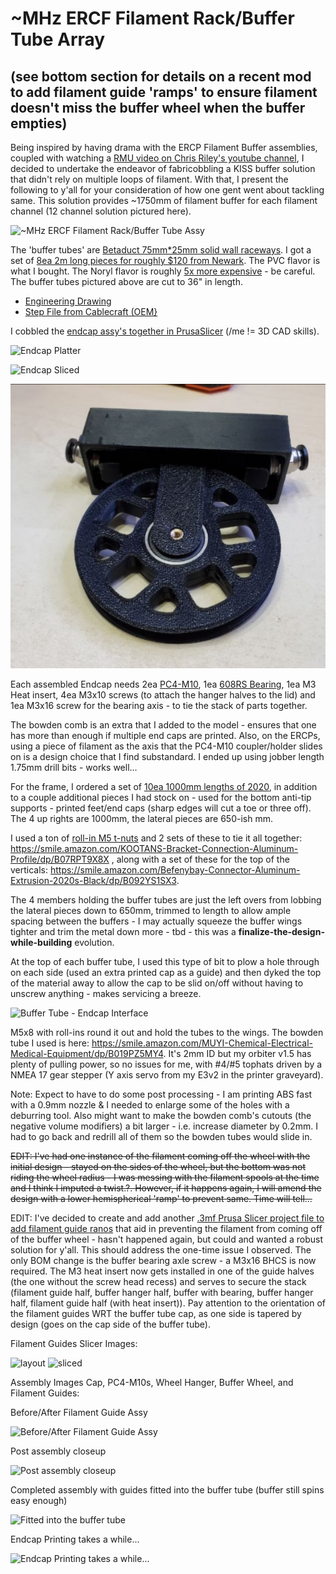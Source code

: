 # ~MHz ERCF Filament Rack/Buffer Tube Array

## (see bottom section for details on a recent mod to add filament guide 'ramps' to ensure filament doesn't miss the buffer wheel when the buffer empties)

Being inspired by having drama with the ERCP Filament Buffer assemblies, coupled with watching a [RMU video on Chris Riley's youtube channel](https://youtu.be/tYeIUff-35k?t=219), I decided to undertake the endeavor of fabricobbling a KISS buffer solution that didn't rely on multiple loops of filament.  With that, I present the following to y'all for your consideration of how one gent went about tackling same.  This solution provides ~1750mm of filament buffer for each filament channel (12 channel solution pictured here).

![~MHz ERCF Filament Rack/Buffer Tube Assy](https://i.imgur.com/G9H368k.jpeg)

The 'buffer tubes' are [Betaduct 75mm*25mm solid wall raceways](https://github.com/TodWulff/-MHz-ERCF-Filament-Rack-Buffer-Tube-Assy/blob/main/PN_09240000Y.pdf).  I got a set of [8ea 2m long pieces for roughly $120 from Newark](https://www.newark.com/betaduct/09240000y/solid-wall-duct-pvc-blk-75x25mm/dp/24AJ3284?ICID=I-RP-STM7REC-1).  The PVC flavor is what I bought.  The Noryl flavor is roughly [5x more expensive](https://www.newark.com/betaduct/23473000n/solid-wall-duct-noryl-blk-75x25mm/dp/24AJ3781?ICID=I-RP-STM7REC-1) - be careful.  The buffer tubes pictured above are cut to 36" in length.  
- [Engineering Drawing](https://github.com/TodWulff/-MHz-ERCF-Filament-Rack-Buffer-Tube-Assy/blob/main/betaduct_pvc_solid_wall_75_x_25_drawing.pdf)  
- [Step File from Cablecraft (OEM}](https://github.com/TodWulff/-MHz-ERCF-Filament-Rack-Buffer-Tube-Assy/blob/main/03-1709.STEP)

I cobbled the [endcap assy's together in PrusaSlicer](https://github.com/TodWulff/-MHz-ERCF-Filament-Rack-Buffer-Tube-Assy/blob/main/MHzBufferTubeEndCapAssy.3mf) (/me != 3D CAD skills).

![Endcap Platter](https://i.imgur.com/0STDYvz.png)

![Endcap Sliced](https://i.imgur.com/st7ro1q.png)

![~MHz Filament Buffer Tube Endcap Assy](https://github.com/TodWulff/-MHz-ERCF-Filament-Rack-Buffer-Tube-Assy/blob/main/bq9zRUO.png)

Each assembled Endcap needs 2ea [PC4-M10](https://www.amazon.com/ExcelFu-Straight-Pneumatic-Connector-Long-Distance/dp/B07P2XRCC1), 1ea [608RS Bearing](https://www.amazon.com/gp/product/B073ST742Z), 1ea M3 Heat insert, 4ea M3x10 screws (to attach the hanger halves to the lid) and 1ea M3x16 screw for the bearing axis - to tie the stack of parts together.

The bowden comb is an extra that I added to the model - ensures that one has more than enough if multiple end caps are printed.  Also, on the ERCPs, using a piece of filament as the axis that the PC4-M10 coupler/holder slides on is a design choice that I find substandard. I ended up using jobber length 1.75mm drill bits - works well...

For the frame, I ordered a set of [10ea 1000mm lengths of 2020](https://www.amazon.com/Montex-Aluminum-Extrusion-European-Standard/dp/B093FDT2QN), in addition to a couple additional pieces I had stock on - used for the bottom anti-tip supports - printed feet/end caps (sharp edges will cut a toe or three off).  The 4 up rights are 1000mm, the lateral pieces are 650-ish mm.

I used a ton of [roll-in M5 t-nuts](https://www.amazon.com/gp/product/B07VHNGBWJ) and 2 sets of these to tie it all together: https://smile.amazon.com/KOOTANS-Bracket-Connection-Aluminum-Profile/dp/B07RPT9X8X , along with a set of these for the top of the verticals: https://smile.amazon.com/Befenybay-Connector-Aluminum-Extrusion-2020s-Black/dp/B092YS1SX3.

The 4 members holding the buffer tubes are just the left overs from lobbing the lateral pieces down to 650mm, trimmed to length to allow ample spacing between the buffers - I may actually squeeze the buffer wings tighter and trim the metal down more - tbd - this was a **finalize-the-design-while-building** evolution.

At the top of each buffer tube, I used this type of bit to plow a hole through on each side (used an extra printed cap as a guide) and then dyked the top of the material away to allow the cap to be slid on/off without having to unscrew anything - makes servicing a breeze.

![Buffer Tube - Endcap Interface](https://i.imgur.com/PGYzGqM.png)

M5x8 with roll-ins round it out and hold the tubes to the wings.  The bowden tube I used is here:  https://smile.amazon.com/MUYI-Chemical-Electrical-Medical-Equipment/dp/B019PZ5MY4.  It's 2mm ID but my orbiter v1.5 has plenty of pulling power, so no issues for me, with #4/#5 tophats driven by a NMEA 17 gear stepper (Y axis servo from my E3v2 in the printer graveyard).

Note:  Expect to have to do some post processing - I am printing ABS fast with a 0.9mm nozzle & I needed to enlarge some of the holes with a deburring tool.  Also might want to make the bowden comb's cutouts (the negative volume modifiers) a bit larger - i.e. increase diameter by 0.2mm.  I had to go back and redrill all of them so the bowden tubes would slide in.

~~EDIT:  I've had one instance of the filament coming off the wheel with the initial design - stayed on the sides of the wheel, but the bottom was not riding the wheel radius - I was messing with the filament spools at the time and I think I imputed a twist.?.  However, if it happens again, I will amend the design with a lower hemispherical 'ramp' to prevent same.  Time will tell...~~

EDIT:  I've decided to create and add another [.3mf Prusa Slicer project file to add filament guide ranos](https://github.com/TodWulff/-MHz-ERCF-Filament-Rack-Buffer-Tube-Assy/blob/main/MHzBufferTubeFilamentGuides.3mf) that aid in preventing the filament from coming off of the buffer wheel - hasn't happened again, but could and wanted a robust solution for y'all.  This should address the one-time issue I observed.  The only BOM change is the buffer bearing axle screw - a M3x16 BHCS is now required.  The M3 heat insert now gets installed in one of the guide halves (the one without the screw head recess) and serves to secure the stack (filament guide half, buffer hanger half, buffer with bearing, buffer hanger half, filament guide half (with heat insert)).  Pay attention to the orientation of the filament guides WRT the buffer tube cap, as one side is tapered by design (goes on the cap side of the buffer tube).

Filament Guides Slicer Images:

![layout](https://i.imgur.com/YE7b9Vq.png) 
![sliced](https://i.imgur.com/QAfh2am.png)

Assembly Images Cap, PC4-M10s, Wheel Hanger, Buffer Wheel, and Filament Guides:

Before/After Filament Guide Assy

![Before/After Filament Guide Assy](https://i.imgur.com/1SOieQP.png)

Post assembly closeup

![Post assembly closeup](https://i.imgur.com/ofsMbkd.png)

Completed assembly with guides fitted into the buffer tube (buffer still spins easy enough)

![Fitted into the buffer tube](https://i.imgur.com/8xtK8fZ.png)

Endcap Printing takes a while...

![Endcap Printing takes a while...](https://i.imgur.com/LFh2irl.png)
